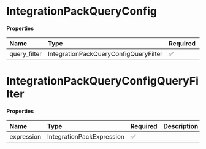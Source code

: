 # IntegrationPackQueryConfig

**Properties**

| Name         | Type                                  | Required | Description |
| :----------- | :------------------------------------ | :------- | :---------- |
| query_filter | IntegrationPackQueryConfigQueryFilter | ✅       |             |

# IntegrationPackQueryConfigQueryFilter

**Properties**

| Name       | Type                      | Required | Description |
| :--------- | :------------------------ | :------- | :---------- |
| expression | IntegrationPackExpression | ✅       |             |

